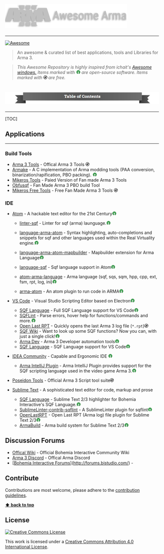 # <img src="https://raw.githubusercontent.com/jokoho48/Awesome-Arma/master/media/main-awesomeArma.png" width="400" alt="awesome arma 3">

------

[![Awesome](https://cdn.rawgit.com/sindresorhus/awesome/d7305f38d29fed78fa85652e3a63e154dd8e8829/media/badge.svg)](https://github.com/sindresorhus/awesome)

> An awesome & curated list of best applications, tools and Libraries for Arma 3.

> *This Awesome Repository is highly inspired from ichait's [Awesome windows.](https://github.com/Awesome-Windows "Awesome windows")*
> *Items marked with ![Open-Source Software][OSS Icon] are open-source software. Items marked with ![Freeware][Freeware Icon] are free.*



# <img src="https://raw.githubusercontent.com/jokoho48/Awesome-Arma/master/media/TOC.png" alt="table of contents">

------

[TOC]



## Applications

------

### Build Tools

- [Arma 3 Tools](https://store.steampowered.com/app/233800/Arma_3_Tools/) - Offical Arma 3 Tools ![Freeware][Freeware Icon]
- [Armake](https://github.com/KoffeinFlummi/armake) - A C implementation of Arma modding tools (PAA conversion, binarization/rapification, PBO packing). ![Open-Source Software][OSS Icon]
- [Mikeros Tools](https://armaservices.maverick-applications.com/Products/MikerosDosTools/) - Paied Version of Fan made Arma 3 Tools
- [Obfusqf](https://obfusqf.com/) - Fan Made Arma 3 PBO build Tool
- [Mikeros Free Tools](https://armaservices.maverick-applications.com/Products/MikerosDosTools/FileBrowserFree) - Free Fan Made Arma 3 Tools ![Freeware][Freeware Icon]

### IDE

- [Atom](https://atom.io/) - A hackable text editor for the 21st Century![Open-Source Software][OSS Icon]
  - [linter-sqf](https://atom.io/packages/linter-sqf) - Linter for sqf (arma) launguage.![Open-Source Software][OSS Icon]

  - [language-arma-atom](https://atom.io/packages/language-arma-atom) - Syntax highlighting, auto-completions and snippets for sqf and other languages used within the Real Virtuality engine.![Open-Source Software][OSS Icon]

  - [language-arma-atom-mapbuilder](https://atom.io/packages/language-arma-atom-mapbuilder) - Mapbuilder extension for Arma Language![Open-Source Software][OSS Icon]

  - [language-sqf](https://atom.io/packages/language-sqf) - Sqf language support in Atom![Open-Source Software][OSS Icon]

  - [atom-arma-language](https://atom.io/packages/atom-arma-language) - Arma language (sqf, sqs, sqm, hpp, cpp, ext, fsm, rpt, log, ini)![Open-Source Software][OSS Icon]

  - [arma-atom](https://atom.io/packages/arma-atom) - An atom plugin to run code in ARMA![Open-Source Software][OSS Icon]
- [VS Code](https://code.visualstudio.com/) - Visual Studio Scripting Editor based on Electron![Open-Source Software][OSS Icon]
  - [SQF Language](https://marketplace.visualstudio.com/items?itemName=Armitxes.sqf) - Full SQF Language support for VS Code![Open-Source Software][OSS Icon]
  - [SQFLint](https://marketplace.visualstudio.com/items?itemName=skacekachna.sqflint) - Parse errors, hover help for functions/commands and more.![Open-Source Software][OSS Icon]
  - [Open Last RPT](https://marketplace.visualstudio.com/items?itemName=bux578.vscode-openlastrpt) - Quickly opens the last Arma 3 log file (`*.rpt`)![Freeware][Freeware Icon]
  - [SQF Wiki](https://marketplace.visualstudio.com/items?itemName=EelisLynne.sqf-wiki) - Want to look up some SQF functions? Now you can, with just a single click!![Open-Source Software][OSS Icon]
  - [Arma Dev](https://marketplace.visualstudio.com/items?itemName=ole1986.arma-dev) - Arma 3 Developer automation tools![Open-Source Software][OSS Icon]
  - [SQF Language](https://marketplace.visualstudio.com/items?itemName=vlad333000.sqf) - SQF Language support for VS Code![Open-Source Software][OSS Icon]

- [IDEA Community](https://www.jetbrains.com/idea) - Capable and Ergonomic IDE ![Open-Source Software][OSS Icon]

  - [Arma IntelliJ Plugin](https://plugins.jetbrains.com/plugin/9254-arma-intellij-plugin) - Arma IntelliJ Plugin provides support for the SQF scripting language used in the video game Arma 3.![Open-Source Software][OSS Icon]
- [Poseidon Tools](https://community.bistudio.com/wiki/Poseidon_Tools) - Official Arma 3 Script tool suite![Freeware][Freeware Icon]
- [Sublime Text](http://www.sublimetext.com/) - A sophisticated text editor for code, markup and prose

  - [SQF Language](https://packagecontrol.io/packages/SQF%20Language) - Sublime Text 2/3 highlighter for Bohemia Interactive's SQF Language.![Open-Source Software][OSS Icon]
  - [SublimeLinter-contrib-sqflint](https://packagecontrol.io/packages/SublimeLinter-contrib-sqflint) - A SublimeLinter plugin for sqflint![Open-Source Software][OSS Icon]
  - [OpenLastRPT](https://packagecontrol.io/packages/OpenLastRPT) - Open Last RPT (Arma log) file plugin for Sublime Text 2/3![Open-Source Software][OSS Icon]
  - [ArmaBuild](https://packagecontrol.io/packages/ArmaBuild) - Arma build system for Sublime Text 2/3![Open-Source Software][OSS Icon]



## Discussion Forums

- [Offical Wiki](https://community.bistudio.com/wiki/Main_Page) - Official Bohemia Interactive Community Wiki
- [Arma 3 Discord]() - Offical Arma Discord
- [[Bohemia Interactive Forums](https://forums.bohemia.net/)](http://forums.bistudio.com/) - 

## Contribute

Contributions are most welcome, please adhere to the [contribution guidelines](Contributing.md).

**[⬆ back to top](#applications)**

## License

[![Creative Commons License](http://i.creativecommons.org/l/by/4.0/88x31.png)](http://creativecommons.org/licenses/by/4.0/)

This work is licensed under a [Creative Commons Attribution 4.0 International License](http://creativecommons.org/licenses/by/4.0/).


[Freeware Icon]: data:image/svg+xml;base64,PD94bWwgdmVyc2lvbj0iMS4wIiBlbmNvZGluZz0iVVRGLTgiIHN0YW5kYWxvbmU9Im5vIj8+Cjxz%0D%0Admcgd2lkdGg9IjEycHgiIGhlaWdodD0iMTJweCIgdmlld0JveD0iMCAwIDY0IDY0IiB2ZXJzaW9u%0D%0APSIxLjEiIHhtbG5zPSJodHRwOi8vd3d3LnczLm9yZy8yMDAwL3N2ZyIgeG1sbnM6c3ZnPSJodHRw%0D%0AOi8vd3d3LnczLm9yZy8yMDAwL3N2ZyI+CiAgPGRlZnM+PC9kZWZzPgogIDxnIGlkPSJMb2dvIj4K%0D%0AICAgIDxwYXRoIGQ9Ik0gMzEuMTg3NSAwIEMgMTMuOTA2MjUgMC40Mzc1IDAgMTQuNjEzMjgxIDAg%0D%0AMzIgQyAwIDQ5LjY2NDA2MyAxNC4zMzU5MzggNjQgMzIgNjQgQyA0OS42NjQwNjMgNjQgNjQgNDku%0D%0ANjY0MDYzIDY0IDMyIEMgNjQgMTQuMzM1OTM4IDQ5LjY2NDA2MyAwIDMyIDAgQyAzMS43MjI2NTYg%0D%0AMCAzMS40NjA5MzggLTAuMDA3ODEyNSAzMS4xODc1IDAgWiBNIDMxLjE1NjI1IDUuNSBDIDMxLjQ0%0D%0AMTQwNiA1LjQ5MjE4OCAzMS43MTQ4NDQgNS41IDMyIDUuNSBDIDQ2LjYyODkwNiA1LjUgNTguNSAx%0D%0ANy4zNzEwOTQgNTguNSAzMiBDIDU4LjUgNDYuNjI4OTA2IDQ2LjYyODkwNiA1OC41IDMyIDU4LjUg%0D%0AQyAxNy4zNzEwOTQgNTguNSA1LjUgNDYuNjI4OTA2IDUuNSAzMiBDIDUuNSAxNy42NTYyNSAxNi45%0D%0AMjE4NzUgNS45NTMxMjUgMzEuMTU2MjUgNS41IFoiIGlkPSJjaXJjbGUiIC8+CiAgICA8cGF0aCBk%0D%0APSJNIDI1LjY0NDUzMSAzOC43NDIxODggQyAyNy43MDcwMzEgNDEuNjI1IDMzLjk5NjA5NCA0MS44%0D%0AMzIwMzEgMzYuMTU2MjUgNDAuNjEzMjgxIEMgMzYuOTQ5MjE5IDQwLjE2NDA2MyAzNy4xNDQ1MzEg%0D%0AMzguODYzMjgxIDM3LjE0NDUzMSAzNy45ODQzNzUgQyAzNy4xNDQ1MzEgMzcuMzc4OTA2IDM2Ljk4%0D%0AODI4MSAzNi45MDYyNSAzNi42Njc5NjkgMzYuNTU4NTk0IEMgMzYuMzMyMDMxIDM2LjIxNDg0NCAz%0D%0ANS40ODA0NjkgMzUuMzM5ODQ0IDM0LjQ5MjE4OCAzNS4wODIwMzEgQyAyOS40NzI2NTYgMzMuNzg1%0D%0AMTU2IDI2IDMyLjE2Nzk2OSAyNC42MzY3MTkgMzAuOTk2MDk0IEMgMjIuOTQxNDA2IDI5LjUyNzM0%0D%0ANCAyMi42Njc5NjkgMjguNTcwMzEzIDIyLjY2Nzk2OSAyNi4wMTU2MjUgQyAyMi42Njc5NjkgMjMu%0D%0ANDYwOTM4IDIzLjQwMjM0NCAyMS4zMjAzMTMgMjUuMDYyNSAxOS43ODUxNTYgQyAyNi43MjI2NTYg%0D%0AMTguMjUgMjkuMTM2NzE5IDE3LjQ4MDQ2OSAzMi4yOTY4NzUgMTcuNDgwNDY5IEMgMzUuMzE2NDA2%0D%0AIDE3LjQ4MDQ2OSAzOS41NjY0MDYgMTguMjc3MzQ0IDQxLjYzNjcxOSAyMC43MzgyODEgTCAzOC4x%0D%0AODM1OTQgMjQuNDkyMTg4IEMgMzYuMjM0Mzc1IDIyLjg1OTM3NSAzNC43ODkwNjMgMjIuNzEwOTM4%0D%0AIDMyLjQwMjM0NCAyMi43MTA5MzggQyAzMC45MDIzNDQgMjIuNzEwOTM4IDMwLjEyMTA5NCAyMi45%0D%0AMjU3ODEgMjkuNDg0Mzc1IDIzLjM1OTM3NSBDIDI4Ljg0NzY1NiAyMy43NzM0MzggMjguNTMxMjUg%0D%0AMjQuMzE2NDA2IDI4LjUzMTI1IDI0Ljk4ODI4MSBDIDI4LjUzMTI1IDI1LjU5Mzc1IDI4LjgyMDMx%0D%0AMyAyNi4wOTM3NSAyOS40MDYyNSAyNi40ODgyODEgQyAyOS45ODgyODEgMjYuOTA2MjUgMzEuNTEx%0D%0ANzE5IDI3LjUyNzM0NCAzNC41NTA3ODEgMjguMzU1NDY5IEMgMzcuOTU3MDMxIDI5LjI4NTE1NiA0%0D%0AMC4yNzM0MzggMzAuNDE3OTY5IDQxLjQ5MjE4OCAzMS43NDYwOTQgQyA0Mi42OTE0MDYgMzMuMDc0%0D%0AMjE5IDQzLjI5Mjk2OSAzNC44NDM3NSA0My4yOTI5NjkgMzcuMDUwNzgxIEMgNDMuMjkyOTY5IDM5%0D%0ALjcxMDkzOCA0Mi4zNTU0NjkgNDEuOTAyMzQ0IDQwLjQ4NDM3NSA0My42Mjg5MDYgQyAzOC42Mjg5%0D%0AMDYgNDUuMzU1NDY5IDM2LjM0NzY1NiA0Ni42OTUzMTMgMzMuMDYyNSA0Ni42OTUzMTMgQyAyOC44%0D%0AMzIwMzEgNDYuNjk1MzEzIDIzLjE4NzUgNDUuMTk5MjE5IDIxLjYyODkwNiA0Mi40NDE0MDYiIGlk%0D%0APSJkb2xsYXItcyIgLz4KICAgIDxwYXRoIGQ9Ik0gNi4yMDc4NDMzLDQwLjQyMzkgOC42NTgwODQ2%0D%0ALDQ1Ljc3ODE1NyA2MC43MTM3ODEsMjIuNDI0NTcgNTguMjYzNTM5LDE3LjA3MDMxMyBaIiBpZD0i%0D%0AZGlhZ29uYWwiIC8+CiAgICA8cGF0aCBkPSJNIDMwLjM3NSAxMi44NzUgTCAzMC4zNzUgMTkuNzE4%0D%0ANzUgTCAzMy42MjUgMTkuNzE4NzUgTCAzMy42MjUgMTIuODc1IFogTSAzMC4zNzUgNDQuOTY4NzUg%0D%0ATCAzMC4zNzUgNTEuMTI1IEwgMzMuNjI1IDUxLjEyNSBMIDMzLjYyNSA0NC45Njg3NSBaIiBpZD0i%0D%0AZG9sbGFyLXRpY2tzIiAvPgogIDwvZz4KPC9zdmc+Cg==	"Open-Source Software"
[OSS Icon]: data:image/svg+xml;base64,PD94bWwgdmVyc2lvbj0iMS4wIiBlbmNvZGluZz0iVVRGLTgiIHN0YW5kYWxvbmU9Im5vIj8+Cjxz%0D%0Admcgd2lkdGg9IjE0cHgiIGhlaWdodD0iMTRweCIgdmlld0JveD0iMCAwIDE0IDE0IiB2ZXJzaW9u%0D%0APSIxLjEiIHhtbG5zPSJodHRwOi8vd3d3LnczLm9yZy8yMDAwL3N2ZyIgeG1sbnM6eGxpbms9Imh0%0D%0AdHA6Ly93d3cudzMub3JnLzE5OTkveGxpbmsiPgogICAgPGRlZnM+PC9kZWZzPgogICAgPGcgaWQ9%0D%0AIkxvZ28iIHN0cm9rZT0ibm9uZSIgc3Ryb2tlLXdpZHRoPSIxIiBmaWxsPSJub25lIiBmaWxsLXJ1%0D%0AbGU9ImV2ZW5vZGQiPgogICAgICAgIDxwYXRoIGQ9Ik03Ljc0NjU5NDEyLDkuOTg0OTE0NiBDOC42%0D%0AODM5NTI1Miw5LjYyMzIxMTg2IDkuMjMxMjM0NzcsOC42NDA4OTIxMyA5LjA0ODI0MjQ2LDcuNjQ4%0D%0ANTc5MjkgQzguODY1MjUwMTUsNi42NTYyNjY0NCA4LjAwNDA1OTk4LDUuOTM2MzU3MDggNyw1Ljkz%0D%0ANjM1NzA4IEM1Ljk5NTk0MDAxLDUuOTM2MzU3MDggNS4xMzQ3NDk4Nyw2LjY1NjI2NjQ0IDQuOTUx%0D%0ANzU3NTMsNy42NDg1NzkyOSBDNC43Njg3NjUyMiw4LjY0MDg5MjEzIDUuMzE2MDQ3NDcsOS42MjMy%0D%0AMTE4NiA2LjI1MzQwNTksOS45ODQ5MTQ2IEw0Ljg1MDIwODY2LDEzLjY1OTk5OTggQzIuMTUwNDY3%0D%0AMTUsMTIuNjE4NDYwNSAwLjU3NDA5MTU5OCw5Ljc4OTM3MTEgMS4xMDEwMjI3Miw2LjkzMTQxMTQ3%0D%0AIEMxLjYyNzk1Mzg1LDQuMDczNDUxODUgNC4xMDgyMjY1NywyIDcsMiBDOS44OTE3NzM0MywyIDEy%0D%0ALjM3MjA0NjEsNC4wNzM0NTE4NSAxMi44OTg5NzczLDYuOTMxNDExNDcgQzEzLjQyNTkwODQsOS43%0D%0AODkzNzExIDExLjg0OTUzMjgsMTIuNjE4NDYwNSA5LjE0OTc5MTM0LDEzLjY1OTk5OTggTDcuNzQ2%0D%0ANTk0MTIsOS45ODQ5MTQ2IEw3Ljc0NjU5NDEyLDkuOTg0OTE0NiBaIiBpZD0ib3NzLWxvZ28iIHN0%0D%0Acm9rZT0iIzIxNTUyQSIgc3Ryb2tlLXdpZHRoPSIwLjUiIGZpbGw9IiMzRkE2NTIiPjwvcGF0aD4K%0D%0AICAgIDwvZz4KPC9zdmc+	"Freeware"


